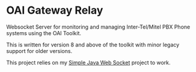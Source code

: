 OAI Gateway Relay
===============

Websocket Server for monitoring and managing Inter-Tel/Mitel PBX Phone systems using the OAI Toolkit.

This is written for version 8 and above of the toolkit with minor legacy support for older versions.

This project relies on my <a href="/willitscale/simplejavawebsocket">Simple Java Web Socket</a> project to work.
